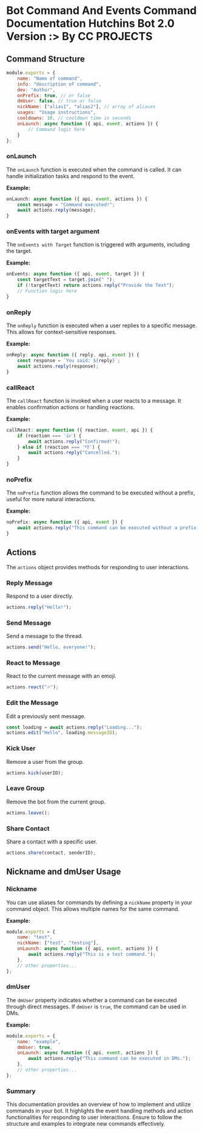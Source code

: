 # Bot Command And Events Command Documentation Hutchins Bot 2.0 Version :> By CC PROJECTS

## Command Structure

```javascript
module.exports = {
    name: "Name of command",
    info: "description of command",
    dev: "Author",
    onPrefix: true, // or false
    dmUser: false, // true or false
    nickName: ["alias1", "alias2"], // array of aliases
    usages: "Usage instructions",
    cooldowns: 10, // cooldown time in seconds
    onLaunch: async function ({ api, event, actions }) {
        // Command logic here
    }
};
```

### onLaunch
The `onLaunch` function is executed when the command is called. It can handle initialization tasks and respond to the event.

**Example:**
```javascript
onLaunch: async function ({ api, event, actions }) {
    const message = "Command executed!";
    await actions.reply(message);
}
```

### onEvents with target argument 
The `onEvents with Target` function is triggered with arguments, including the target.

**Example:**
```javascript
onEvents: async function ({ api, event, target }) {
    const targetText = target.join(" ");
    if (!targetText) return actions.reply("Provide the Text");
    // Function logic here 
}
```

### onReply
The `onReply` function is executed when a user replies to a specific message. This allows for context-sensitive responses.

**Example:**
```javascript
onReply: async function ({ reply, api, event }) {
    const response = `You said: ${reply}`;
    await actions.reply(response);
}
```

### callReact
The `callReact` function is invoked when a user reacts to a message. It enables confirmation actions or handling reactions.

**Example:**
```javascript
callReact: async function ({ reaction, event, api }) {
    if (reaction === '👍') {
        await actions.reply("Confirmed!");
    } else if (reaction === '👎') {
        await actions.reply("Cancelled.");
    }
}
```

### noPrefix
The `noPrefix` function allows the command to be executed without a prefix, useful for more natural interactions.

**Example:**
```javascript
noPrefix: async function ({ api, event }) {
    await actions.reply("This command can be executed without a prefix.");
}
```

## Actions

The `actions` object provides methods for responding to user interactions.

### Reply Message
Respond to a user directly.
```javascript
actions.reply("Hello!");
```

### Send Message
Send a message to the thread.
```javascript
actions.send("Hello, everyone!");
```

### React to Message
React to the current message with an emoji.
```javascript
actions.react("🔥");
```

### Edit the Message
Edit a previously sent message.
```javascript
const loading = await actions.reply("Loading...");
actions.edit("Hello", loading.messageID);
```

### Kick User
Remove a user from the group.
```javascript
actions.kick(userID);
```

### Leave Group
Remove the bot from the current group.
```javascript
actions.leave();
```

### Share Contact
Share a contact with a specific user.
```javascript
actions.share(contact, senderID);
```

## Nickname and dmUser Usage

### Nickname
You can use aliases for commands by defining a `nickName` property in your command object. This allows multiple names for the same command.

**Example:**
```javascript
module.exports = {
    name: "test",
    nickName: ["test", "testing"],
    onLaunch: async function ({ api, event, actions }) {
        await actions.reply("This is a test command.");
    },
    // other properties...
};
```

### dmUser
The `dmUser` property indicates whether a command can be executed through direct messages. If `dmUser` is `true`, the command can be used in DMs.

**Example:**
```javascript
module.exports = {
    name: "example",
    dmUser: true,
    onLaunch: async function ({ api, event, actions }) {
        await actions.reply("This command can be executed in DMs.");
    },
    // other properties...
};
```

### Summary

This documentation provides an overview of how to implement and utilize commands in your bot. It highlights the event handling methods and action functionalities for responding to user interactions. Ensure to follow the structure and examples to integrate new commands effectively.
